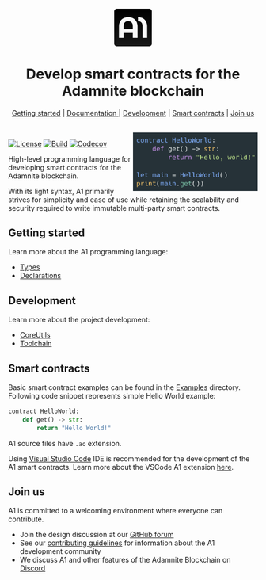 <p align="center">
    <img width="15%" align="center" src="./Docs/Images/Logo.png">
</p>

<h1 align="center">Develop smart contracts for the Adamnite blockchain</h1>

<p align="center">
    <a href="#getting-started">Getting started</a> |
    <a href="/Docs"> Documentation </a> |
    <a href="#development">Development</a> |
    <a href="#smart-contracts">Smart contracts</a> |
    <a href="#join-us">Join us</a>
</p>

<br/>

<img align="right" width="50%" src="./Docs/Images/HelloWorld.png">

[![License](https://img.shields.io/badge/license-MIT-brightgreen.svg?style=flat)](https://github.com/m-peko/bitflags/blob/master/LICENSE)
[![Build](https://github.com/Adamnite/A1/actions/workflows/build.yml/badge.svg)](https://github.com/Adamnite/A1/actions/workflows/build.yml)
[![Codecov](https://codecov.io/gh/Adamnite/A1/branch/main/graph/badge.svg?token=YBUVS7JAEQ)](https://codecov.io/gh/Adamnite/A1)

High-level programming language for developing smart contracts for the Adamnite blockchain.

With its light syntax, A1 primarily strives for simplicity and ease of use while retaining the scalability and security required to write immutable multi-party smart contracts.

## Getting started

Learn more about the A1 programming language:

- [Types](Docs/Types.md)
- [Declarations](Docs/Declarations.md)

## Development

Learn more about the project development:

- [CoreUtils](CoreUtils/README.md)
- [Toolchain](Toolchain/README.md)

## Smart contracts

Basic smart contract examples can be found in the [Examples](https://github.com/Adamnite/A1/tree/main/Examples) directory. Following code snippet represents simple Hello World example:

```py
contract HelloWorld:
    def get() -> str:
        return "Hello World!"
```

A1 source files have `.ao` extension.

Using [Visual Studio Code](https://code.visualstudio.com/) IDE is recommended for the development of the A1 smart contracts. Learn more about the VSCode A1 extension [here](VSCodeExtension/README.md).

## Join us

A1 is committed to a welcoming environment where everyone can contribute.

- Join the design discussion at our [GitHub forum](https://github.com/Adamnite/A1/discussions)
- See our [contributing guidelines](CONTRIBUTING.md) for information about the A1 development community
- We discuss A1 and other features of the Adamnite Blockchain on [Discord](https://discord.gg/AxbRrXvS)
